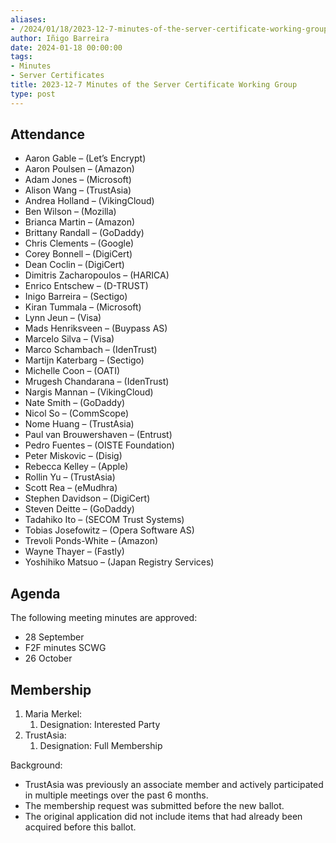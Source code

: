 ```yaml
---
aliases:
- /2024/01/18/2023-12-7-minutes-of-the-server-certificate-working-group/
author: Iñigo Barreira
date: 2024-01-18 00:00:00
tags:
- Minutes
- Server Certificates
title: 2023-12-7 Minutes of the Server Certificate Working Group
type: post
---
```



## Attendance

- Aaron Gable – (Let’s Encrypt)
- Aaron Poulsen – (Amazon)
- Adam Jones – (Microsoft)
- Alison Wang – (TrustAsia)
- Andrea Holland – (VikingCloud)
- Ben Wilson – (Mozilla)
- Brianca Martin – (Amazon)
- Brittany Randall – (GoDaddy)
- Chris Clements – (Google)
- Corey Bonnell – (DigiCert)
- Dean Coclin – (DigiCert)
- Dimitris Zacharopoulos – (HARICA)
- Enrico Entschew – (D-TRUST)
- Inigo Barreira – (Sectigo)
- Kiran Tummala – (Microsoft)
- Lynn Jeun – (Visa)
- Mads Henriksveen – (Buypass AS)
- Marcelo Silva – (Visa)
- Marco Schambach – (IdenTrust)
- Martijn Katerbarg – (Sectigo)
- Michelle Coon – (OATI)
- Mrugesh Chandarana – (IdenTrust)
- Nargis Mannan – (VikingCloud)
- Nate Smith – (GoDaddy)
- Nicol So – (CommScope)
- Nome Huang – (TrustAsia)
- Paul van Brouwershaven – (Entrust)
- Pedro Fuentes – (OISTE Foundation)
- Peter Miskovic – (Disig)
- Rebecca Kelley – (Apple)
- Rollin Yu – (TrustAsia)
- Scott Rea – (eMudhra)
- Stephen Davidson – (DigiCert)
- Steven Deitte – (GoDaddy)
- Tadahiko Ito – (SECOM Trust Systems)
- Tobias Josefowitz – (Opera Software AS)
- Trevoli Ponds-White – (Amazon)
- Wayne Thayer – (Fastly)
- Yoshihiko Matsuo – (Japan Registry Services)

## Agenda

The following meeting minutes are approved:

- 28 September
- F2F minutes SCWG
- 26 October

## Membership

1. Maria Merkel:
    1. Designation: Interested Party
1. TrustAsia:
    1. Designation: Full Membership

Background:

- TrustAsia was previously an associate member and actively participated in multiple meetings over the past 6 months.
- The membership request was submitted before the new ballot.
- The original application did not include items that had already been acquired before this ballot.
